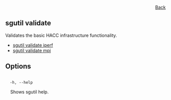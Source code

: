 <div id="readme" class="Box-body readme blob js-code-block-container">
<article class="markdown-body entry-content p-3 p-md-6" itemprop="text">
<p align="right">
<a href="https://github.com/fpgasystems/hacc/blob/main/CLI/README.md#cli">Back</a>
</p>

# sgutil validate
Validates the basic HACC infrastructure functionality.

* [sgutil validate iperf](./sgutil-validate-iperf.md)
* [sgutil validate mpi](./sgutil-validate-mpi.md)



## Options
<code>
  -h, --help
</code>
<p>
  &nbsp; &nbsp; Shows sgutil help.
</p>